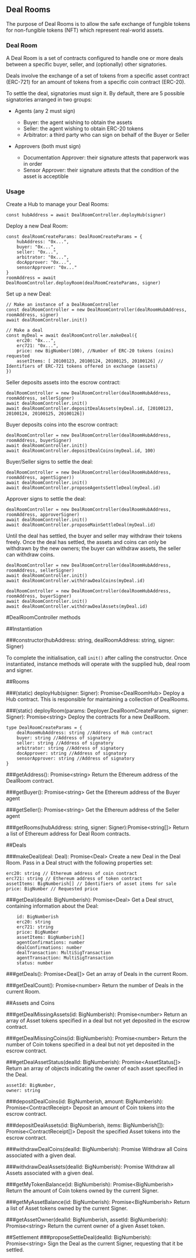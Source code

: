 ## Deal Rooms

The purpose of Deal Rooms is to allow the safe exchange of fungible tokens for non-fungible tokens (NFT) which represent real-world assets.

### Deal Room
A Deal Room is a set of contracts configured to handle one or more deals between a specific buyer, seller, and (optionally) other signatories.

Deals involve the exchange of a set of tokens from a specific asset contract (ERC-721) for an amount of tokens from a specific coin contract (ERC-20).

To settle the deal, signatories must sign it. By default, there are 5 possible signatories arranged in two groups:

 * Agents (any 2 must sign)
 	* Buyer: the agent wishing to obtain the assets
 	* Seller: the agent wishing to obtain ERC-20 tokens
 	* Arbitrator: a third party who can sign on behalf of the Buyer or Seller
 
 * Approvers (both must sign)
 	* Documentation Approver: their signature attests that paperwork was in order
 	* Sensor Approver: their signature attests that the condition of the asset is acceptible

### Usage

Create a Hub to manage your Deal Rooms:

```
const hubAddress = await DealRoomController.deployHub(signer)
```

Deploy a new Deal Room:

```
const dealRoomCreateParams: DealRoomCreateParams = {
    hubAddress: "0x...",
    buyer: "0x...",
    seller: "0x...",
    arbitrator: "0x...",
    docApprover: "0x...",
    sensorApprover: "0x..."
}
roomAddress = await DealRoomController.deployRoom(dealRoomCreateParams, signer)
```

Set up a new Deal:

```
// Make an instance of a DealRoomController
const dealRoomController = new DealRoomController(dealRoomHubAddress, roomAddress, signer)
await dealRoomController.init()

// Make a deal     
const myDeal = await dealRoomController.makeDeal({
    erc20: "0x...",
    erc721: "0x...",
    price: new BigNumber(100), //Number of ERC-20 tokens (coins) requested
    assetItems: [ 20100123, 20100124, 20100125, 20100126] // Identifiers of ERC-721 tokens offered in exchange (assets)
})
```

Seller deposits assets into the escrow contract:

```
dealRoomController = new DealRoomController(dealRoomHubAddress, roomAddress, sellerSigner)
await dealRoomController.init()
await dealRoomController.depositDealAssets(myDeal.id, [20100123, 20100124, 20100125, 20100126])
```

Buyer deposits coins into the escrow contract:

```
dealRoomController = new DealRoomController(dealRoomHubAddress, roomAddress, buyerSigner)
await dealRoomController.init()
await dealRoomController.depositDealCoins(myDeal.id, 100)
```

Buyer/Seller signs to settle the deal:

```
dealRoomController = new DealRoomController(dealRoomHubAddress, roomAddress, agentSigner))
await dealRoomController.init()
await dealRoomController.proposeAgentsSettleDeal(myDeal.id)
```

Approver signs to settle the deal:

```
dealRoomController = new DealRoomController(dealRoomHubAddress, roomAddress, approverSigner)
await dealRoomController.init()
await dealRoomController.proposeMainSettleDeal(myDeal.id)
```

Until the deal has settled, the buyer and seller may withdraw their tokens freely. Once the deal has settled, the assets and coins can only be withdrawn by the new owners; the buyer can withdraw assets, the seller can withdraw coins.

```
dealRoomController = new DealRoomController(dealRoomHubAddress, roomAddress, sellerSigner)
await dealRoomController.init()
await dealRoomController.withdrawDealCoins(myDeal.id)

dealRoomController = new DealRoomController(dealRoomHubAddress, roomAddress, buyerSigner)
await dealRoomController.init()
await dealRoomController.withdrawDealAssets(myDeal.id)
```

#DealRoomController methods

##Instantiation

###constructor(hubAddress: string, dealRoomAddress: string, signer: Signer)

To complete the initialisation, call `init()` after calling the constructor.  Once instantiated, instance methods will operate with the supplied hub, deal room and signer.

##Rooms

###(static) deployHub(signer: Signer): Promise\<DealRoomHub\> 
Deploy a Hub contract. This is responsible for maintaining a collection of DealRooms.


###(static) deployRoom(params: Deployer.DealRoomCreateParams, signer: Signer): Promise\<string\>
Deploy the contracts for a new DealRoom.

```
type DealRoomCreateParams = {
    dealRoomHubAddress: string //Address of Hub contract
    buyer: string //Address of signatory
    seller: string //Address of signatory
    arbitrator: string //Address of signatory
    docApprover: string //Address of signatory
    sensorApprover: string //Address of signatory
}
```


###getAddress(): Promise\<string\>
Return the Ethereum address of the DealRoom contract.

###getBuyer(): Promise\<string\> 
Get the Ethereum address of the Buyer agent

###getSeller(): Promise\<string\>
Get the Ethereum address of the Seller agent


###getRooms(hubAddress: string, signer: Signer):Promise\<string[]\>
Return a list of Ethereum address for Deal Room contracts.

##Deals

###makeDeal(deal: Deal): Promise\<Deal\>
Create a new Deal in the Deal Room. Pass in a Deal struct with the following properties set:

```
erc20: string // Ethereum address of coin contract
erc721: string // Ethereum address of token contract
assetItems: BigNumberish[] // Identifiers of asset items for sale
price: BigNumber // Requested price
```   

###getDeal(dealId: BigNumberish): Promise\<Deal\>
Get a Deal struct, containing information about the Deal:

```
    id: BigNumberish
    erc20: string
    erc721: string
    price: BigNumber
    assetItems: BigNumberish[]
    agentConfirmations: number
    dealConfirmations: number
    dealTransaction: MultiSigTransaction
    agentTransaction: MultiSigTransaction
    status: number
```

###getDeals(): Promise\<Deal[]\> 
Get an array of Deals in the current Room.

###getDealCount(): Promise\<number\>
Return the number of Deals in the current Room.

##Assets and Coins

###getDealMissingAssets(id: BigNumberish): Promise\<number\>
Return an array of Asset tokens specified in a deal but not yet deposited in the escrow contract.

###getDealMissingCoins(id: BigNumberish): Promise\<number\>
Return the number of Coin tokens specified in a deal but not yet deposited in the escrow contract.

###getDealAssetStatus(dealId: BigNumberish): Promise<AssetStatus[]>
Return an array of objects indicating the owner of each asset specified in the Deal.

```
assetId: BigNumber,
owner: string
```

###depositDealCoins(id: BigNumberish, amount: BigNumberish): Promise\<ContractReceipt\>
Deposit an amount of Coin tokens into the escrow contract.

###depositDealAssets(id: BigNumberish, items: BigNumberish[]): Promise\<ContractReceipt[]\>
Deposit the specified Asset tokens into the escrow contract.

###withdrawDealCoins(dealId: BigNumberish): Promise<ContractReceipt>
Withdraw all Coins associated with a given deal.

###withdrawDealAssets(dealId: BigNumberish): Promise<ContractReceipt> 
Withdraw all Assets associated with a given deal.

###getMyTokenBalance(id: BigNumberish): Promise\<BigNumberish\>
Return the amount of Coin tokens owned by the current Signer.

###getMyAssetBalance(id: BigNumberish): Promise\<BigNumberish\>
Return a list of Asset tokens owned by the current Signer.

###getAssetOwner(dealId: BigNumberish, assetId: BigNumberish): Promise\<string\>
Return the current owner of a given Asset token.

##Settlement
###proposeSettleDeal(dealId: BigNumberish): Promise\<string\>
Sign the Deal as the current Signer, requesting that it be settled.
